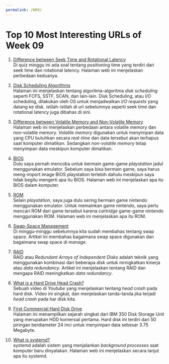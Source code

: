 ```yaml
---
permalink: /W09/
---
```


# Top 10 Most Interesting URLs of Week 09

1. [Difference between Seek Time and Rotational Latency](https://www.geeksforgeeks.org/difference-between-seek-time-and-rotational-latency-in-disk-scheduling/)<br>
Di quiz minggu ini ada soal tentang positioning time yang terdiri dari seek time dan rotational latency. Halaman web ini menjelaskan perbedaan keduanya.

2. [Disk Scheduling Algorithms](https://www.geeksforgeeks.org/disk-scheduling-algorithms/)<br>
Halaman ini menjelaskan tentang algoritma-algoritma *disk scheduling* seperti FCFS, SSTF, SCAN, dan lain-lain. Disk Scheduling, atau I/O scheduling, dilakukan oleh OS untuk menjadwalkan *I/O requests* yang datang ke disk. istilah-istilah di url sebelumnya seperti seek time dan rotational latency juga dibahas di sini.

3. [Difference between Volatile Memory and Non-Volatile Memory](https://www.tutorialspoint.com/difference-between-volatile-memory-and-non-volatile-memory)<br>
Halaman web ini menjelaskan perbedaan antara volatile memory dan non-volatile memory. *Volatile memory* digunakan untuk menyimpan data yang CPU butuhkan secara *real-time* dan data tersebut akan terhapus saat komputer dimatikan. Sedangkan *non-volatile memory* tetap menyimpan data meskipun komputer dimatikan. 

4. [BIOS](https://www.computerhope.com/jargon/b/bios.htm)<br>
Dulu saya pernah mencoba untuk bermain game-game *playstation* jadul menggunakan emulator. Sebelum saya bisa bermain game, saya harus meng-import image BIOS playstation terlebih dahulu meskipun saya tidak begitu mengerti apa itu BIOS. Halaman web ini menjelaskan apa itu BIOS dalam komputer. 

5. [ROM](https://www.computerhope.com/jargon/r/rom.htm)<br>
Selain *playstation*, saya juga dulu sering bermain game nintendo menggunakan emulator. Untuk memainkan game nintendo, saya perlu mencari ROM dari game tersebut karena *cartridge* game-game nintendo menggunakan ROM. Halaman web ini menjelaskan apa itu ROM.

6. [Swap-Space Management](https://www.geeksforgeeks.org/swap-space-management-in-operating-system/)<br>
Di minggu-minggu sebelumnya kita sudah membahas tentang swap space. Artikel ini membahas bagaimana swap space digunakan dan bagaimana swap space di *manage*. 

7. [RAID](https://www.geeksforgeeks.org/raid-redundant-arrays-of-independent-disks/)<br>
RAID atau *Redundant Arrays of Independent Disks* adalah teknik yang menggunakan kombinasi dari beberapa *disk* untuk mrnigkatkan kinerja atau *data redundancy*. Artikel ini menjelaskan tentang RAID dan mengapa RAID meningkatkan *data redundancy*.

8. [What is a Hard Drive Head Crash?](https://www.youtube.com/watch?v=2QmgbDKuhx8)<br>
Sebuah video di *Youtube* yang menjelaskan tentang *head crash* pada hard disk. Video ini singkat, dan menjelaskan tanda-tanda jika terjadi *head crash* pada har disk kita.

9. [First Commercial Hard Disk Drive](https://www.computerhistory.org/storageengine/first-commercial-hard-disk-drive-shipped/)<br>
Halaman ini menampilkan sejarah singkat dari IBM 350 Disk Storage Unit yang merupakan HDD komersial pertama. Hard disk ini terdiri dari 50 piringan berdiameter 24 inci untuk menyimpan data sebesar 3.75 Megabyte.

10. [What is systemd?](https://www.linode.com/docs/guides/what-is-systemd/)<br>
systemd adalah sistem yang menjalankan *background processes* saat komputer baru dinyalakan. Halaman web ini menjelaskan secara lanjut apa itu systemd.
